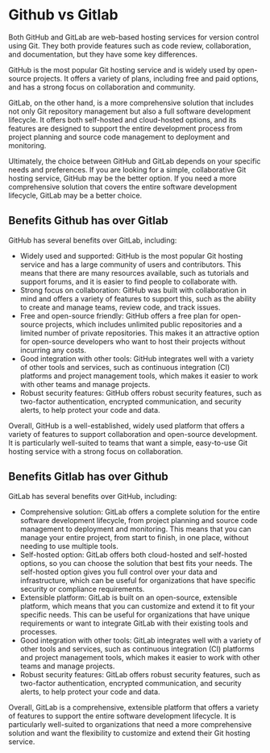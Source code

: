 # Github vs Gitlab

Both GitHub and GitLab are web-based hosting services for version control using Git. They both provide features such as code review, collaboration, and documentation, but they have some key differences.

GitHub is the most popular Git hosting service and is widely used by open-source projects. It offers a variety of plans, including free and paid options, and has a strong focus on collaboration and community.

GitLab, on the other hand, is a more comprehensive solution that includes not only Git repository management but also a full software development lifecycle. It offers both self-hosted and cloud-hosted options, and its features are designed to support the entire development process from project planning and source code management to deployment and monitoring.

Ultimately, the choice between GitHub and GitLab depends on your specific needs and preferences. If you are looking for a simple, collaborative Git hosting service, GitHub may be the better option. If you need a more comprehensive solution that covers the entire software development lifecycle, GitLab may be a better choice.

## Benefits Github has over Gitlab

GitHub has several benefits over GitLab, including:

* Widely used and supported: GitHub is the most popular Git hosting service and has a large community of users and contributors. This means that there are many resources available, such as tutorials and support forums, and it is easier to find people to collaborate with.
* Strong focus on collaboration: GitHub was built with collaboration in mind and offers a variety of features to support this, such as the ability to create and manage teams, review code, and track issues.
* Free and open-source friendly: GitHub offers a free plan for open-source projects, which includes unlimited public repositories and a limited number of private repositories. This makes it an attractive option for open-source developers who want to host their projects without incurring any costs.
* Good integration with other tools: GitHub integrates well with a variety of other tools and services, such as continuous integration (CI) platforms and project management tools, which makes it easier to work with other teams and manage projects.
* Robust security features: GitHub offers robust security features, such as two-factor authentication, encrypted communication, and security alerts, to help protect your code and data.

Overall, GitHub is a well-established, widely used platform that offers a variety of features to support collaboration and open-source development. It is particularly well-suited to teams that want a simple, easy-to-use Git hosting service with a strong focus on collaboration.

## Benefits Gitlab has over Github

GitLab has several benefits over GitHub, including:

* Comprehensive solution: GitLab offers a complete solution for the entire software development lifecycle, from project planning and source code management to deployment and monitoring. This means that you can manage your entire project, from start to finish, in one place, without needing to use multiple tools.
* Self-hosted option: GitLab offers both cloud-hosted and self-hosted options, so you can choose the solution that best fits your needs. The self-hosted option gives you full control over your data and infrastructure, which can be useful for organizations that have specific security or compliance requirements.
* Extensible platform: GitLab is built on an open-source, extensible platform, which means that you can customize and extend it to fit your specific needs. This can be useful for organizations that have unique requirements or want to integrate GitLab with their existing tools and processes.
* Good integration with other tools: GitLab integrates well with a variety of other tools and services, such as continuous integration (CI) platforms and project management tools, which makes it easier to work with other teams and manage projects.
* Robust security features: GitLab offers robust security features, such as two-factor authentication, encrypted communication, and security alerts, to help protect your code and data.

Overall, GitLab is a comprehensive, extensible platform that offers a variety of features to support the entire software development lifecycle. It is particularly well-suited to organizations that need a more comprehensive solution and want the flexibility to customize and extend their Git hosting service.

